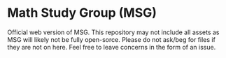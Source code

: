 # Math Study Group (MSG)
Official web version of MSG. This repository may not include all assets as MSG will likely not be fully open-sorce. Please do not ask/beg for files if they are not on here. Feel free to leave concerns in the form of an issue.
